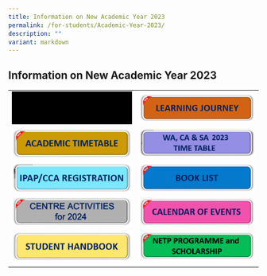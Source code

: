 ```yaml
---
title: Information on New Academic Year 2023
permalink: /for-students/Academic-Year-2023/
description: ""
variant: markdown
---
```

## Information on New Academic Year 2023

|   |   |
|---|---|
| <a href="/for-students/forms/"><img src="/images/forms2.gif"> </a> | <a href="/for-Students/UPTLC-Learning-Journey/"><img src="/images/Icons/LEARNING_JOURNEY_N.png"> </a>  |
| <a href="/files/Academic_Timetable_2024.pdf"><img src="/images/ACADEMIC-TIMETABLE.png"> </a>  | <a href="/files/updated_wa_&amp;_exam_time_table_classroom_2023.pdf"><img src="/images/Icons/WA_2023_O.png"> </a>  |
| <a href="https://staging.d2uldb6hpe0xwq.amplifyapp.com/for-students/IPAP/"><img src="/images/Icons/IPAP_CCA_REG_O.png"> </a> | <a href="/files/2024_book_list.pdf"><img src="/images/BOOK-LIST.png"> </a>  |
| <a href="/files/Centre_Activities_2024.pdf"><img src="/images/Icons/CENTER_ACTIVITTIES_FOR_2024_N.png"> </a> |  <a href="/files/COE_2024.pdf"><img src="/images/Icons/CALENDAR_OF_EVENTS_N.png"> </a>  |
| <a href="https://staging.d2uldb6hpe0xwq.amplifyapp.com/publication/student-handbook/permalink/"><img src="/images/Icons/STUDENT_HANDBOOK_O.png"> </a>   | <a href="https://staging.d2uldb6hpe0xwq.amplifyapp.com/for-students/NETP-Programme-and-Scholarship/"><img src="/images/Icons/NETP_PROGRAMME_N.png"> </a>  |
|   |   |